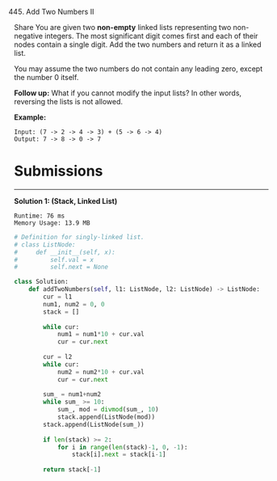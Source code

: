 445. Add Two Numbers II

Share
You are given two **non-empty** linked lists representing two non-negative integers. The most significant digit comes first and each of their nodes contain a single digit. Add the two numbers and return it as a linked list.

You may assume the two numbers do not contain any leading zero, except the number 0 itself.

**Follow up:**
What if you cannot modify the input lists? In other words, reversing the lists is not allowed.

**Example:**
```
Input: (7 -> 2 -> 4 -> 3) + (5 -> 6 -> 4)
Output: 7 -> 8 -> 0 -> 7
```

# Submissions
---
**Solution 1: (Stack, Linked List)**
```
Runtime: 76 ms
Memory Usage: 13.9 MB
```
```python
# Definition for singly-linked list.
# class ListNode:
#     def __init__(self, x):
#         self.val = x
#         self.next = None

class Solution:
    def addTwoNumbers(self, l1: ListNode, l2: ListNode) -> ListNode:
        cur = l1
        num1, num2 = 0, 0
        stack = []
        
        while cur:
            num1 = num1*10 + cur.val
            cur = cur.next
            
        cur = l2
        while cur:
            num2 = num2*10 + cur.val
            cur = cur.next
        
        sum_ = num1+num2
        while sum_ >= 10:
            sum_, mod = divmod(sum_, 10)
            stack.append(ListNode(mod))
        stack.append(ListNode(sum_))
        
        if len(stack) >= 2:
            for i in range(len(stack)-1, 0, -1):
                stack[i].next = stack[i-1]
            
        return stack[-1]
```